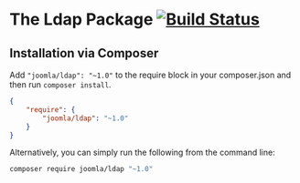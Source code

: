 # The Ldap Package [![Build Status](https://travis-ci.org/joomla-framework/ldap.png?branch=master)](https://travis-ci.org/joomla-framework/ldap)


## Installation via Composer

Add `"joomla/ldap": "~1.0"` to the require block in your composer.json and then run `composer install`.

```json
{
	"require": {
		"joomla/ldap": "~1.0"
	}
}
```

Alternatively, you can simply run the following from the command line:

```sh
composer require joomla/ldap "~1.0"
```
